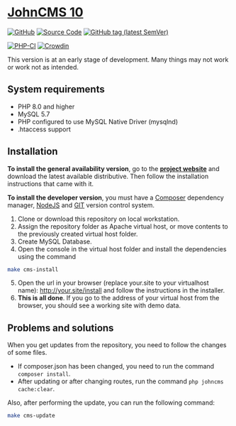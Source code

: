 # [JohnCMS 10](https://johncms.com)

[![GitHub](https://img.shields.io/github/license/johncms/johncms?color=blue)](https://github.com/johncms/johncms/blob/develop/LICENSE)
[![Source Code](http://img.shields.io/badge/source-johncms/johncms-blue.svg)](https://github.com/johncms/johncms)
[![GitHub tag (latest SemVer)](https://img.shields.io/github/tag/johncms/johncms.svg?label=stable)](https://github.com/johncms/johncms/releases)

[![PHP-CI](https://github.com/johncms/johncms/workflows/PHP-CI/badge.svg?branch=develop)](https://github.com/johncms/johncms/actions)
[![Crowdin](https://badges.crowdin.net/johncms/localized.svg)](https://crowdin.com/project/johncms)

This version is at an early stage of development. Many things may not work or work not as intended.

## System requirements

- PHP 8.0 and higher
- MySQL 5.7
- PHP configured to use MySQL Native Driver (mysqlnd)
- .htaccess support

## Installation

**To install the general availability version**, go to the [**project website**](https://johncms.com/downloads) and download the latest available distributive.
Then follow the installation instructions that came with it.

**To install the developer version**, you must have a [Composer](https://getcomposer.org) dependency manager, [NodeJS](https://nodejs.org/en/)
and [GIT](https://git-scm.com/) version control system.
1. Clone or download this repository on local workstation.
2. Assign the repository folder as Apache virtual host, or move contents to the previously created virtual host folder.
3. Create MySQL Database.
4. Open the console in the virtual host folder and install the dependencies using the command
```bash
make cms-install
```
5. Open the url in your browser (replace your.site to your virtualhost name): http://your.site/install and follow the instructions in the installer.
6. **This is all done**. If you go to the address of your virtual host from the browser, you should see a working site with demo data.

## Problems and solutions

When you get updates from the repository, you need to follow the changes of some files.

- If composer.json has been changed, you need to run the command `composer install`.
- After updating or after changing routes, run the command `php johncms cache:clear`.

Also, after performing the update, you can run the following command:
```bash
make cms-update
```
